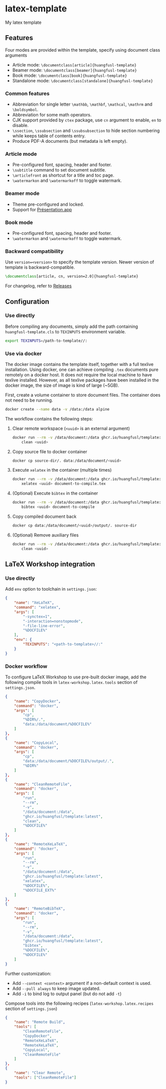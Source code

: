 # latex-template

My latex template

## Features

Four modes are provided within the template, specify using document class arguments

* Article mode: `\documentclass[article]{huangfusl-template}`
* Beamer mode: `\documentclass[beamer]{huangfusl-template}`
* Book mode: `\documentclass[book]{huangfusl-template}`
* Standalone mode: `\documentclass[standalone]{huangfusl-template}`

### Common features

* Abbreviation for single letter `\mathbb`, `\mathbf`, `\mathcal`, `\mathrm` and `\boldsymbol`.
* Abbreviation for some math operators.
* CJK support provided by `ctex` package, use `cn` argument to enable, `en` to disable.
* `\ssection`, `\ssubsection` and `\ssubsubsection` to hide section numbering while keeps table of contents entry.
* Produce PDF-A documents (but metadata is left empty).

### Article mode

* Pre-configured font, spacing, header and footer.
* `\subtitle` command to set document subtitle.
* `\articlefront` as shortcut for a title and toc page.
* `\watermarkon` and `\watermarkoff` to toggle watermark.

### Beamer mode

* Theme pre-configured and locked.
* Support for [Présentation.app](http://iihm.imag.fr/blanch/software/osx-presentation/)

### Book mode

* Pre-configured font, spacing, header and footer.
* `\watermarkon` and `\watermarkoff` to toggle watermark.

### Backward compatibility

Use `version=<version>` to specify the template version. Newer version of template is backward-compatible.

```tex
\documentclass[article, cn, version=2.0]{huangfusl-template}
```

For changelog, refer to [Releases](https://github.com/HuangFuSL/latex-template/releases)

## Configuration

### Use directly

Before compiling any documents, simply add the path containing `huangfusl-template.cls` to `TEXINPUTS` environment variable.

```bash
export TEXINPUTS=/path-to-template//:
```

### Use via docker

The docker image contains the template itself, together with a full texlive installation. Using docker, one can achieve compiling `.tex` documents pure remotely on a docker host. It does not require the local machine to have texlive installed. However, as all texlive packages have been installed in the docker image, the size of image is kind of large (~5GB).

First, create a volume container to store document files. The container does not need to be running.

```bash
docker create --name data -v /data:/data alpine
```

The workflow contains the following steps:

1. Clear remote workspace (`<uuid>` is an external argument)

    ```bash
    docker run --rm -v /data/document:/data ghcr.io/huangfusl/template:latest \
        clean <uuid>
    ```

2. Copy source file to docker container

    ```bash
    docker cp source-dir/. data:/data/document/<uuid>
    ```

3. Execute `xelatex` in the container (multiple times)

    ```bash
    docker run --rm -v /data/document:/data ghcr.io/huangfusl/template:latest \
        xelatex <uuid> document-to-compile.tex
    ```

4. (Optional) Execute `bibtex` in the container

    ```bash
    docker run --rm -v /data/document:/data ghcr.io/huangfusl/template:latest \
        bibtex <uuid> document-to-compile
    ```

5. Copy compiled document back

    ```bash
    docker cp data:/data/document/<uuid>/output/. source-dir
    ```

6. (Optional) Remove auxiliary files

    ```bash
    docker run --rm -v /data/document:/data ghcr.io/huangfusl/template:latest \
        clean <uuid>
    ```

## LaTeX Workshop integration

### Use directly

Add `env` option to toolchain in `settings.json`:

```json
{
    "name": "XeLaTeX",
    "command": "xelatex",
    "args": [
        "-synctex=1",
        "-interaction=nonstopmode",
        "-file-line-error",
        "%DOCFILE%"
    ],
    "env": {
        "TEXINPUTS": "<path-to-template>//:"
    }
}
```

### Docker workflow

To configure LaTeX Workshop to use pre-built docker image, add the following compile tools in `latex-workshop.latex.tools` section of `settings.json`.

```json
{
    "name": "CopyDocker",
    "command": "docker",
    "args": [
        "cp",
        "%DIR%/.",
        "data:/data/document/%DOCFILE%"
    ]
},
{
    "name": "CopyLocal",
    "command": "docker",
    "args": [
        "cp",
        "data:/data/document/%DOCFILE%/output/.",
        "%DIR%"
    ]
},
{
    "name": "CleanRemoteFile",
    "command": "docker",
    "args": [
        "run",
        "--rm",
        "-v",
        "/data/document:/data",
        "ghcr.io/huangfusl/template:latest",
        "clean",
        "%DOCFILE%"
    ]
},
{
    "name": "RemoteXeLaTeX",
    "command": "docker",
    "args": [
        "run",
        "--rm",
        "-v",
        "/data/document:/data",
        "ghcr.io/huangfusl/template:latest",
        "xelatex",
        "%DOCFILE%",
        "%DOCFILE_EXT%"
    ]
},
{
    "name": "RemoteBibTeX",
    "command": "docker",
    "args": [
        "run",
        "--rm",
        "-v",
        "/data/document:/data",
        "ghcr.io/huangfusl/template:latest",
        "bibtex",
        "%DOCFILE%",
        "%DOCFILE%"
    ]
}
```

Further customization:

* Add `--context <context>` argument if a non-default context is used.
* Add `--pull always` to keep image updated.
* Add `-i` to bind log to output panel (but do not add `-t`)

Compose tools into the following recipes (`latex-workshop.latex.recipes` section of `settings.json`)

```json
{
    "name": "Remote Build",
    "tools": [
        "CleanRemoteFile",
        "CopyDocker",
        "RemoteXeLaTeX",
        "RemoteXeLaTeX",
        "CopyLocal",
        "CleanRemoteFile"
    ]
},
{
    "name": "Clear Remote",
    "tools": ["CleanRemoteFile"]
}
```
